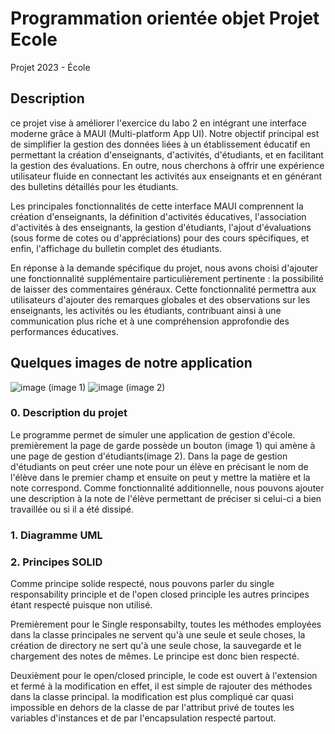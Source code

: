 # Programmation orientée objet Projet Ecole
Projet 2023 - École

## Description
ce projet vise à améliorer l'exercice du labo 2 en intégrant une interface moderne grâce à MAUI (Multi-platform App UI). Notre objectif principal est de simplifier la gestion des données liées à un établissement éducatif en permettant la création d'enseignants, d'activités, d'étudiants, et en facilitant la gestion des évaluations. En outre, nous cherchons à offrir une expérience utilisateur fluide en connectant les activités aux enseignants et en générant des bulletins détaillés pour les étudiants.

Les principales fonctionnalités de cette interface MAUI comprennent la création d'enseignants, la définition d'activités éducatives, l'association d'activités à des enseignants, la gestion d'étudiants, l'ajout d'évaluations (sous forme de cotes ou d'appréciations) pour des cours spécifiques, et enfin, l'affichage du bulletin complet des étudiants.

En réponse à la demande spécifique du projet, nous avons choisi d'ajouter une fonctionnalité supplémentaire particulièrement pertinente : la possibilité de laisser des commentaires généraux. Cette fonctionnalité permettra aux utilisateurs d'ajouter des remarques globales et des observations sur les enseignants, les activités ou les étudiants, contribuant ainsi à une communication plus riche et à une compréhension approfondie des performances éducatives.

## Quelques images de notre application
![image](https://github.com/Zekhayoub/POO_Projet_Ecole/assets/124704424/f9971e08-9de0-4794-9076-f8676a880d08)
(image 1)
![image](https://github.com/Zekhayoub/POO_Projet_Ecole/assets/124704424/0b0ca54c-00da-4c0f-a572-39850fba6d4f)
(image 2)
### 0. Description du projet 
Le programme permet de simuler une application de gestion d'école. premièrement la page de garde possède un bouton (image 1) qui amène à une page de gestion d'étudiants(image 2). Dans la page de gestion d'étudiants on peut créer une note pour un élève en précisant le nom de l'élève dans le premier champ et ensuite on peut y mettre la matière et la note correspond. Comme fonctionnalité additionnelle, nous pouvons ajouter une description à la note de l'élève permettant de préciser si celui-ci a bien travaillée ou si il a été dissipé.

### 1. Diagramme UML

### 2. Principes SOLID
Comme principe solide respecté, nous pouvons parler du single responsability principle et de l'open closed principle les autres principes étant respecté puisque non utilisé.

Premièrement pour le Single responsabilty, toutes les méthodes employées dans la classe principales ne servent qu'à une seule et seule choses, la création de directory ne sert qu'à une seule chose, la sauvegarde et le chargement des notes de mêmes. Le principe est donc bien respecté.

Deuxièment pour le open/closed principle, le code est ouvert à l'extension et fermé à la modification en effet, il est simple de rajouter des méthodes dans la classe principal. la modification est plus compliqué car quasi impossible en dehors de la classe de par l'attribut privé de toutes les variables d'instances et de par l'encapsulation respecté partout.
